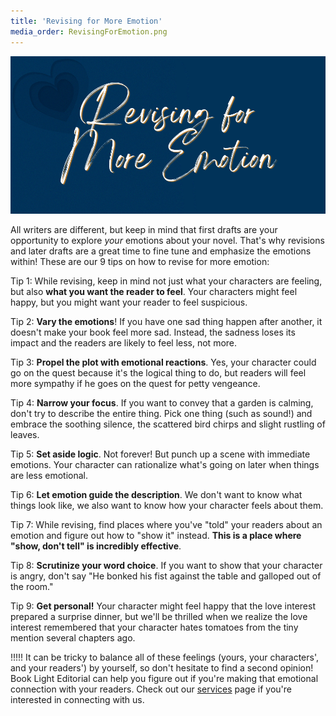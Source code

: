 ```yaml
---
title: 'Revising for More Emotion'
media_order: RevisingForEmotion.png
---
```


![Revising for More Emotion](RevisingForEmotion.png "Revising for More Emotion")

All writers are different, but keep in mind that first drafts are your opportunity to explore *your* emotions about your novel. That's why revisions and later drafts are a great time to fine tune and emphasize the emotions within! These are our 9 tips on how to revise for more emotion: 

Tip 1: While revising, keep in mind not just what your characters are feeling, but also **what you want the reader to feel**. Your characters might feel happy, but you might want your reader to feel suspicious.

Tip 2: **Vary the emotions**! If you have one sad thing happen after another, it doesn't make your book feel more sad. Instead, the sadness loses its impact and the readers are likely to feel less, not more.

Tip 3: **Propel the plot with emotional reactions**. Yes, your character could go on the quest because it's the logical thing to do, but readers will feel more sympathy if he goes on the quest for petty vengeance. 

Tip 4: **Narrow your focus**. If you want to convey that a garden is calming, don't try to describe the entire thing. Pick one thing (such as sound!) and embrace the soothing silence, the scattered bird chirps and slight rustling of leaves. 

Tip 5: **Set aside logic**. Not forever! But punch up a scene with immediate emotions. Your character can rationalize what's going on later when things are less emotional. 

Tip 6: **Let emotion guide the description**. We don't want to know what things look like, we also want to know how your character feels about them. 

Tip 7: While revising, find places where you've "told" your readers about an emotion and figure out how to "show it" instead. **This is a place where "show, don't tell" is incredibly effective**. 

Tip 8: **Scrutinize your word choice**. If you want to show that your character is angry, don't say "He bonked his fist against the table and galloped out of the room."

Tip 9: **Get personal!** Your character might feel happy that the love interest prepared a surprise dinner, but we'll be thrilled when we realize the love interest remembered that your character hates tomatoes from the tiny mention several chapters ago. 

!!!!! It can be tricky to balance all of these feelings (yours, your characters', and your readers') by yourself, so don't hesitate to find a second opinion! Book Light Editorial can help you figure out if you're making that emotional connection with your readers. Check out our [services](/services) page if you're interested in connecting with us. 
